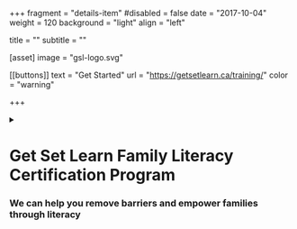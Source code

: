 +++
fragment = "details-item"
#disabled = false
date = "2017-10-04"
weight = 120
background = "light"
align = "left"

title = ""
subtitle = ""


[asset]
  image = "gsl-logo.svg"  
  
[[buttons]]
  text = "Get Started"
  url = "https://getsetlearn.ca/training/"
  color = "warning"

+++

<details>
<summary>

# Get Set Learn Family Literacy Certification Program
### We can help you remove barriers and empower families through literacy

</summary>

Literacy plays a crucial role in a family’s health and ability to thrive. Our certification program is designedto help practitioners learn and apply the key components of family literacy in order to increase the literacyskills and wellbeing of the families they support.

  




